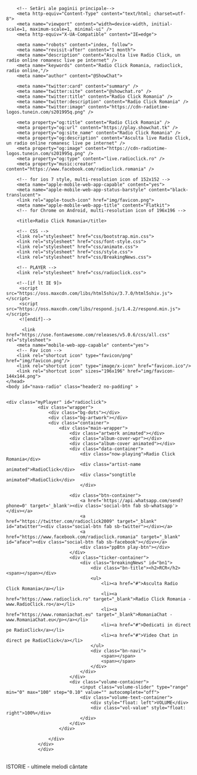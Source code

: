 <!DOCTYPE html>
<html lang="en">
    <head>
        
        <!-- Setări ale paginii principale-->
        <meta http-equiv="Content-Type" content="text/html; charset=utf-8">
        <meta name="viewport" content="width=device-width, initial-scale=1, maximum-scale=1, minimal-ui" />
        <meta http-equiv="X-UA-Compatible" content="IE=edge">
        
        <meta name="robots" content="index, follow">
        <meta name="revisit-after" content="1 month">
        <meta name="description" content="Asculta live Radio Click, un radio online romanesc live pe internet" />
        <meta name="keywords" content="Radio Click Romania, radioclick, radio online,"/>
        <meta name="author" content="@ShowChat">
        
        <meta name="twitter:card" content="summary" />
        <meta name="twitter:site" content="@showchat.ro" />
        <meta name="twitter:title" content="Radio Click Romania" />
        <meta name="twitter:description" content="Radio Click Romania" />
        <meta name="twitter:image" content="https://cdn-radiotime-logos.tunein.com/s201995q.png" />
        
        <meta property="og:title" content="Radio Click Romania" />
        <meta property="og:url" content="https://play.showchat.tk" />
        <meta property="og:site_name" content="Radio Click Romania" />
        <meta property="og:description" content="Asculta live Radio Click, un radio online romanesc live pe internet" />
        <meta property="og:image" content="https://cdn-radiotime-logos.tunein.com/s201995q.png" />
        <meta property="og:type" content="live.radioclick.ro" />
        <meta property="music:creator" content="https://www.facebook.com/radioclick.romania" />
      
        <!-- for ios 7 style, multi-resolution icon of 152x152 -->
        <meta name="apple-mobile-web-app-capable" content="yes">
        <meta name="apple-mobile-web-app-status-barstyle" content="black-translucent">
        <link rel="apple-touch-icon" href="img/favicon.png">
        <meta name="apple-mobile-web-app-title" content="Flatkit">
        <!-- for Chrome on Android, multi-resolution icon of 196x196 -->

        <title>Radio Click Romania</title>

        <!-- CSS -->
        <link rel="stylesheet" href="css/bootstrap.min.css">
        <link rel="stylesheet" href="css/font-style.css"> 
        <link rel="stylesheet" href="css/animate.css">
        <link rel="stylesheet" href="css/style.css">
        <link rel="stylesheet" href="css/BreakingNews.css"> 

        <!-- PLAYER -->
        <link rel="stylesheet" href="css/radioclick.css">

        <!--[if lt IE 9]>
         <script src="https://oss.maxcdn.com/libs/html5shiv/3.7.0/html5shiv.js"></script>
         <script src="https://oss.maxcdn.com/libs/respond.js/1.4.2/respond.min.js"></script>
         <![endif]-->

    	  <link href="https://use.fontawesome.com/releases/v5.0.6/css/all.css" rel="stylesheet">
        <meta name="mobile-web-app-capable" content="yes">
      	<!-- Fav icon -->
      	<link rel="shortcut icon" type="favicon/png" href="img/favicon.png"/>
        <link rel="shortcut icon" type="image/x-icon" href="favicon.ico"/>
        <link rel="shortcut icon" sizes="196x196" href="img/favicon-144x144.png">
    </head>
    <body id="nava-radio" class="header2 no-padding" >


    <div class="myPlayer" id="radioclick">
				<div class="wrapper">
					<div class="bg-dots"></div>
					<div class="bg-artwork"></div>
					<div class="container">						
						<div class="main-wrapper">
							<div class="artwork animated"></div>
							<div class="album-cover-wpr"></div>
							<div class="album-cover animated"></div>
							<div class="data-container">
								<div class="now-playing">Radio Click Romania</div>
								<div class="artist-name animated">RadioClick</div>	
								<div class="songtitle animated">RadioClick</div>
								</div>
							
							<div class="btn-container">								
								<a href='https://api.whatsapp.com/send?phone=0' target='_blank'><div class='social-btn fab sb-whatsapp'></div></a>
                                <a href="https://twitter.com/radioclick2009" target="_blank" id="atwitter"><div class="social-btn fab sb-twitter"></div></a>
								<a href="https://www.facebook.com/radioclick.romania" target="_blank" id="aface"><div class="social-btn fab sb-facebook"></div></a>
								<div class="ppBtn play-btn"></div>
							</div>
							<div class="ticker-container">
								<div class="breakingNews" id="bn1">
									<div class="bn-title"><h2>RCR</h2><span></span></div>
									<ul>
									    <li><a href="#">Asculta Radio Click Romania</a></li>
									    <li><a href="https://www.radioclick.ro" target="_blank">Radio Click Romania - www.RadioClick.ro</a></li>
									    <li><a href="https://www.romaniachat.eu" target="_blank">RomaniaChat - www.RomaniaChat.eu</p></a></li>
									    <li><a href="#">Dedicati in direct pe RadioClick</a></li>
									    <li><a href="#">Video Chat in direct pe RadioClick</a></li>
									</ul>
									<div class="bn-navi">
										<span></span>
										<span></span>
									</div>
								</div>
							</div> 
							<div class="volume-container">
								<input class="volume-slider" type="range" min="0" max="100" step="0.10" value="" autocomplete="off">
								<div class="volume-text-container">
									<div style="float: left">VOLUME</div>
									<div class="vol-value" style="float: right">100%</div>
								</div>
							</div>
						</div>
						
					</div>
				</div>
				</div>
			
<div class="container">
	<br>
	<div class="history-wpr">
		<div class="last5-title">
			ISTORIE - ultimele melodi cântate
		</div>
	</div>
</div>
<!-- FOOTER -->
<footer>

</footer>

<!-- Javascript =============================-->
<script src="https://cdn.jsdelivr.net/jquery/2.2.4/jquery.min.js"></script>
<script src="js/breakingNews.js"></script>
<script src="js/bootstrap.min.js"></script> 
<script src="js/jquery.easing.min.js"></script>
<script src="js/radioclick.min.js"></script>
<!-- must have -->

<script>
    $("#radioclick").rcr({
	    URL: "https://castprox.herokuapp.com/http://live.radioclick.ro:8008",
		version: "2",
		//mount_point: "stream",
		stream_id: 1,
		show_listeners: true,
		enable_cors: true,
		autoplay: true,
		authost_key: "live.radioclick.ro",
		logo: "img/no-cover-large.gif",
		authost_key: "live.radioclick.ro"
    })
</script>
            
<script>
	$(window).load(function(e) {
        $("#bn1").breakingNews({
			effect		:"slide-v",
			autoplay	:true,
			timer		:10000,
			color		:"blue"
		});
		
	});
 </script>

</body>
</html>
